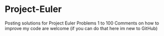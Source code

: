# Project-Euler

Posting solutions for Project Euler Problems 1 to 100
Comments on how to improve my code are welcome (if you can do that here im new to GitHub)
